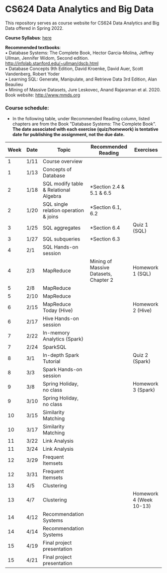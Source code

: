 # CS624 Data Analytics and Big Data

This repository serves as course website for CS624 Data Analytics and Big Data offered in Spring 2022. 

**Course Syllabus**: [here](https://github.com/fengjiaowang7/CS624_spring2022/blob/main/CS624_spring2022_syllabus.pdf)

**Recommended textbooks**:  
• Database Systems: The Complete Book, Hector Garcia-Molina, Jeffrey Ullman, Jennifer Widom, Second edition. http://infolab.stanford.edu/~ullman/dscb.html   
• Database Concepts 9th Edition, David Kroenke, David Auer, Scott Vandenberg, Robert Yoder  
• Learning SQL: Generate, Manipulate, and Retrieve Data 3rd Edition, Alan Beaulieu   
• Mining of Massive Datasets, Jure Leskovec, Anand Rajaraman et al. 2020. Book website: http://www.mmds.org  

### Course schedule:
* In the following table, under Recommended Reading column, listed chapters are from the Book "Database Systems: The Complete Book".    
**The date associated with each exercise (quiz/homework) is tentative date for publishing the assignment, not the due date.**


 Week                   | Date |Topic                                                       | Recommended Reading|Exercises                          
 ---------------------- |  ------------------------------------------------------------ | ------------------------------------------------------------ | -------------------------------- | -------------------------------- 
1      | 1/11 | Course overview ||                                   
1      | 1/13 | Concepts of Database |   |                                
2      | 1/18 | SQL modify table \& Relational Algebra | *Section 2.4 \& 5.1 \& 6.5 |                                 
2      | 1/20 | SQL single relation operation \& joins | *Section 6.1, 6.2   |                              
3      | 1/25 | SQL aggregates  |   *Section 6.4    |  Quiz 1 (SQL)                        
3      | 1/27 | SQL subqueries  |  *Section 6.3  |                              
4      | 2/1 | SQL Hands-on session |     |                             
4      | 2/3 | MapReduce | Mining of Massive Datasets, Chapter 2   |  Homework 1 (SQL)                             
5      | 2/8 | MapReduce |   |                                
5      | 2/10 | MapReduce |     |                              
6      | 2/15 | MapReduce Today (Hive) |   |   Homework 2 (Hive)                           
6      | 2/17 | Hive Hands-on session |    |                               
7      | 2/22 | In-memory Analytics (Spark) |   |                               
7      | 2/24 | SparkSQL |      |                             
8      | 3/1 | In-depth Spark Tutorial |   |      Quiz 2 (Spark)                         
8      | 3/3 | Spark Hands-on session |    |                              
9      | 3/8 | Spring Holiday, no class |  |   Homework 3 (Spark)                             
9      | 3/10 | Spring Holiday, no class |   |                                
10      | 3/15 | Similarity Matching |    |                             
10      | 3/17 | Similarity Matching |    |                               
11      | 3/22 | Link Analysis |       |                           
11      | 3/24 | Link Analysis |        |                          
12      | 3/29 | Frequent Itemsets |      |                            
12      | 3/31 | Frequent Itemsets |      |                            
13      | 4/5 | Clustering |        |                          
13      | 4/7 | Clustering |        |       Homework 4 (Week 10-13)                 
14      | 4/12 | Recommendation Systems |      |                           
14      | 4/14 | Recommendation Systems |      |                            
15      | 4/19 | Final project presentation |    |                              
15      | 4/21 | Final project presentation |    |                             

